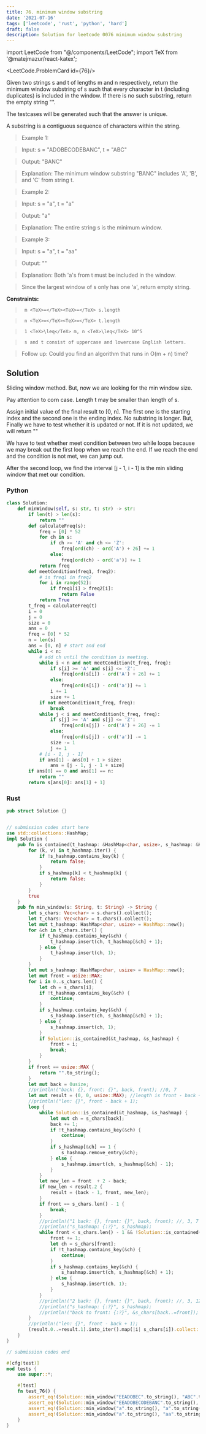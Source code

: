 ```yaml
---
title: 76. minimum window substring
date: '2021-07-16'
tags: ['leetcode', 'rust', 'python', 'hard']
draft: false
description: Solution for leetcode 0076 minimum window substring
---
```

import LeetCode from "@/components/LeetCode";
import TeX from '@matejmazur/react-katex';

<LeetCode.ProblemCard id={76}/>
 

  Given two strings s and t of lengths m and n respectively, return the minimum window substring of s such that every character in t (including duplicates) is included in the window. If there is no such substring, return the empty string "".

  The testcases will be generated such that the answer is unique.

  A substring is a contiguous sequence of characters within the string.

   

 >   Example 1:

  

 >   Input: s <TeX>=</TeX> "ADOBECODEBANC", t <TeX>=</TeX> "ABC"

 >   Output: "BANC"

 >   Explanation: The minimum window substring "BANC" includes 'A', 'B', and 'C' from string t.

  

 >   Example 2:

  

 >   Input: s <TeX>=</TeX> "a", t <TeX>=</TeX> "a"

 >   Output: "a"

 >   Explanation: The entire string s is the minimum window.

  

 >   Example 3:

  

 >   Input: s <TeX>=</TeX> "a", t <TeX>=</TeX> "aa"

 >   Output: ""

 >   Explanation: Both 'a's from t must be included in the window.

 >   Since the largest window of s only has one 'a', return empty string.

  

   

  **Constraints:**

  

 >   	m <TeX>=</TeX><TeX>=</TeX> s.length

 >   	n <TeX>=</TeX><TeX>=</TeX> t.length

 >   	1 <TeX>\leq</TeX> m, n <TeX>\leq</TeX> 10^5

 >   	s and t consist of uppercase and lowercase English letters.

  

   

 >   Follow up: Could you find an algorithm that runs in O(m + n) time?


## Solution
Sliding window method. But, now we are looking for the min window size. 

Pay attention to corn case. Length t may be smaller than length of s. 

Assign initial value of the final result to [0, n]. The first one is the starting index and the second one is the ending index. No substring is longer. But, Finally we have to test whether it is updated or not. If it is not updated, we will return ""

We have to test whether meet condition between two while loops because we may break out the first loop when we reach the end. If we reach the end and the condition is not met, we can jump out. 

After the second loop, we find the interval [j - 1, i - 1] is the min sliding window that met our condition.

### Python
```python
class Solution:
    def minWindow(self, s: str, t: str) -> str:
        if len(t) > len(s):
            return ""
        def calculateFreq(s):
            freq = [0] * 52
            for ch in s:
                if ch >= 'A' and ch <= 'Z':
                    freq[ord(ch) - ord('A') + 26] += 1
                else:
                    freq[ord(ch) - ord('a')] += 1
            return freq
        def meetCondition(freq1, freq2):
            # is freq1 in freq2
            for i in range(52):
                if freq1[i] > freq2[i]:
                    return False
            return True
        t_freq = calculateFreq(t)     
        i = 0
        j = 0
        size = 0
        ans = 0
        freq = [0] * 52
        n = len(s)
        ans = [0, n] # start and end
        while i < n:
            # add ch until the condition is meeting. 
            while i < n and not meetCondition(t_freq, freq):
                if s[i] >= 'A' and s[i] <= 'Z':
                    freq[ord(s[i]) - ord('A') + 26] += 1
                else:
                    freq[ord(s[i]) - ord('a')] += 1
                i += 1
                size += 1
            if not meetCondition(t_freq, freq):
                break
            while j < i and meetCondition(t_freq, freq):
                if s[j] >= 'A' and s[j] <= 'Z':
                    freq[ord(s[j]) - ord('A') + 26] -= 1
                else:
                    freq[ord(s[j]) - ord('a')] -= 1
                size -= 1
                j += 1
            # [i - 1, j - 1]
            if ans[1] - ans[0] + 1 > size:
                ans = [j - 1, j - 1 + size]
        if ans[0] == 0 and ans[1] == n:
            return ""
        return s[ans[0]: ans[1] + 1]
```
### Rust
```rust
pub struct Solution {}


// submission codes start here
use std::collections::HashMap;
impl Solution {
    pub fn is_contained(t_hashmap: &HashMap<char, usize>, s_hashmap: &HashMap<char, usize>) -> bool {
        for (k, v) in t_hashmap.iter() {
            if !s_hashmap.contains_key(k) {
                return false;
            }
            if s_hashmap[k] < t_hashmap[k] {
                return false;
            }
        }
        true
    }
    pub fn min_window(s: String, t: String) -> String {
        let s_chars: Vec<char> = s.chars().collect();
        let t_chars: Vec<char> = t.chars().collect();
        let mut t_hashmap: HashMap<char, usize> = HashMap::new();
        for &ch in t_chars.iter() {
            if t_hashmap.contains_key(&ch) {
                t_hashmap.insert(ch, t_hashmap[&ch] + 1);
            } else {
                t_hashmap.insert(ch, 1);
            }
        }
        let mut s_hashmap: HashMap<char, usize> = HashMap::new();
        let mut front = usize::MAX;
        for i in 0..s_chars.len() {
            let ch = s_chars[i];
            if !t_hashmap.contains_key(&ch) {
                continue;
            }
            if s_hashmap.contains_key(&ch) {
                s_hashmap.insert(ch, s_hashmap[&ch] + 1);
            } else {
                s_hashmap.insert(ch, 1);
            }
            if Solution::is_contained(&t_hashmap, &s_hashmap) {
                front = i;
                break;
            }
        }
        if front == usize::MAX {
            return "".to_string();
        }
        let mut back = 0usize;
        //println!("back: {}, front: {}", back, front); //0, 7
        let mut result = (0, 0, usize::MAX); //length is front - back + 1
        //println!("len: {}", front - back + 1);
        loop {
            while Solution::is_contained(&t_hashmap, &s_hashmap) {
                let mut ch = s_chars[back];
                back += 1;
                if !t_hashmap.contains_key(&ch) {
                    continue;
                }
                if s_hashmap[&ch] == 1 {
                    s_hashmap.remove_entry(&ch);
                } else {
                    s_hashmap.insert(ch, s_hashmap[&ch] - 1);
                }    
            }
            let new_len = front  + 2 - back;
            if new_len < result.2 {
                result = (back - 1, front, new_len);
            }
            if front == s_chars.len() - 1 {
                break;
            }
            //println!("1 back: {}, front: {}", back, front); //, 3, 7 ** 7, 12 ** 11, 14
            //println!("s_hashmap: {:?}", s_hashmap);
            while front < s_chars.len() - 1 && !Solution::is_contained(&t_hashmap, &s_hashmap) {
                front += 1;
                let ch = s_chars[front];
                if !t_hashmap.contains_key(&ch) {
                    continue;
                }
                if s_hashmap.contains_key(&ch) {
                    s_hashmap.insert(ch, s_hashmap[&ch] + 1);
                } else {
                    s_hashmap.insert(ch, 1);
                }
            }
            //println!("2 back: {}, front: {}", back, front); //, 3, 12 ** 8, 14
            //println!("s_hashmap: {:?}", s_hashmap);
            //println!("back to front: {:?}", &s_chars[back..=front]);
        }
        //println!("len: {}", front - back + 1);
        (result.0..=result.1).into_iter().map(|i| s_chars[i]).collect::<String>()
    }
}

// submission codes end

#[cfg(test)]
mod tests {
    use super::*;

    #[test]
    fn test_76() {
        assert_eq!(Solution::min_window("EEADOBEC".to_string(), "ABC".to_string()), "ADOBEC".to_string());
        assert_eq!(Solution::min_window("EEADOBECODEBANC".to_string(), "ABC".to_string()), "BANC".to_string());
        assert_eq!(Solution::min_window("a".to_string(), "a".to_string()), "a".to_string());
        assert_eq!(Solution::min_window("a".to_string(), "aa".to_string()), "".to_string());
    }
}

```
